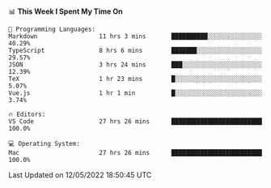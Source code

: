 

<!--START_SECTION:waka-->
📊 **This Week I Spent My Time On** 

```text
💬 Programming Languages: 
Markdown                 11 hrs 3 mins       ██████████░░░░░░░░░░░░░░░   40.29% 
TypeScript               8 hrs 6 mins        ███████░░░░░░░░░░░░░░░░░░   29.57% 
JSON                     3 hrs 24 mins       ███░░░░░░░░░░░░░░░░░░░░░░   12.39% 
TeX                      1 hr 23 mins        █░░░░░░░░░░░░░░░░░░░░░░░░   5.07% 
Vue.js                   1 hr 1 min          █░░░░░░░░░░░░░░░░░░░░░░░░   3.74%

🔥 Editors: 
VS Code                  27 hrs 26 mins      █████████████████████████   100.0%

💻 Operating System: 
Mac                      27 hrs 26 mins      █████████████████████████   100.0%

```


 Last Updated on 12/05/2022 18:50:45 UTC
<!--END_SECTION:waka-->
